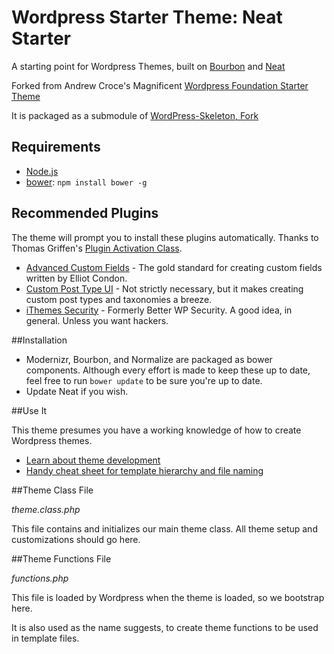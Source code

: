 # Wordpress Starter Theme: Neat Starter

A starting point for Wordpress Themes, built on [Bourbon](http://bourbon.io/) and [Neat](http://neat.bourbon.io/)

Forked from Andrew Croce's Magnificent [Wordpress Foundation Starter Theme](https://bitbucket.org/andrewcroce/wordpress-foundation-starter-theme)

It is packaged as a submodule of [WordPress-Skeleton, Fork](https://bitbucket.org/andrewcroce/wordpress-skeleton)

## Requirements

  * [Node.js](http://nodejs.org)
  * [bower](http://bower.io): `npm install bower -g`

## Recommended Plugins

The theme will prompt you to install these plugins automatically. Thanks to Thomas Griffen's [Plugin Activation Class](https://github.com/thomasgriffin/TGM-Plugin-Activation).

* [Advanced Custom Fields](http://www.advancedcustomfields.com/) - The gold standard for creating custom fields written by Elliot Condon.
* [Custom Post Type UI](https://wordpress.org/plugins/custom-post-type-ui/) - Not strictly necessary, but it makes creating custom post types and taxonomies a breeze.
* [iThemes Security](https://wordpress.org/plugins/better-wp-security/) - Formerly Better WP Security. A good idea, in general. Unless you want hackers.

##Installation

  * Modernizr, Bourbon, and Normalize are packaged as bower components. Although every effort is made to keep these up to date, feel free to run `bower update` to be sure you're up to date.
  * Update Neat if you wish.

##Use It

This theme presumes you have a working knowledge of how to create Wordpress themes.

  * [Learn about theme development](http://codex.wordpress.org/Theme_Development)
  * [Handy cheat sheet for template hierarchy and file naming](http://codex.wordpress.org/images/1/18/Template_Hierarchy.png)

##Theme Class File

*theme.class.php*

This file contains and initializes our main theme class. All theme setup and customizations should go here.

##Theme Functions File

*functions.php*

This file is loaded by Wordpress when the theme is loaded, so we bootstrap here.

It is also used as the name suggests, to create theme functions to be used in template files.
